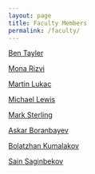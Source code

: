 ```yaml
---
layout: page
title: Faculty Members
permalink: /faculty/
---
```


[Ben Tayler](/faculty/tyler)

[Mona Rizvi](/faculty/rizvi) 

[Martin Lukac](/faculty/lukac) 

[Michael Lewis](/faculty/lewis) 

[Mark Sterling](/faculty/sterling) 

[Askar Boranbayev](/faculty/boranbayev) 

[Bolatzhan Kumalakov](/faculty/kumalakov)

[Sain Saginbekov](/faculty/saginbekov)






<style>
.content {
    display: none;
}
</style>
<script>
$(".header").click(function () {

    $header = $(this);
    //getting the next element
    $content = $header.next();
    //open up the content needed - toggle the slide- if visible, slide up, if not slidedown.
    $content.slideToggle(500, function () {
        //execute this after slideToggle is done
        //change text of header based on visibility of content div
        $header.text(function () {
            //change text based on condition
            return $content.is(":visible") ? $header.text().substr(0, $header.text().length-6)+"[-]   " : $header.text().substr(0, $header.text().length-6)+"[+]   ";
        });
    });

});
</script>
